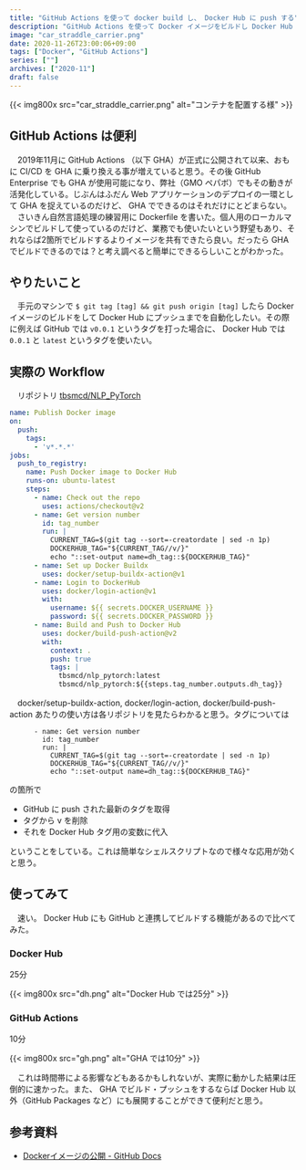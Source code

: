 ```yaml
---
title: "GitHub Actions を使って docker build し、 Docker Hub に push する"
description: "GitHub Actions を使って Docker イメージをビルドし Docker Hub に push すると速くて便利だった。"
image: "car_straddle_carrier.png"
date: 2020-11-26T23:00:06+09:00
tags: ["Docker", "GitHub Actions"]
series: [""]
archives: ["2020-11"]
draft: false
---
```


{{< img800x src="car_straddle_carrier.png" alt="コンテナを配置する様" >}}

## GitHub Actions は便利

　2019年11月に GitHub Actions （以下 GHA）が正式に公開されて以来、おもに CI/CD を GHA に乗り換える事が増えていると思う。その後 GitHub Enterprise でも GHA が使用可能になり、弊社（GMO ペパボ）でもその動きが活発化している。じぶんはふだん Web アプリケーションのデプロイの一環として GHA を捉えているのだけど、 GHA でできるのはそれだけにとどまらない。  
　さいきん自然言語処理の練習用に Dockerfile を書いた。個人用のローカルマシンでビルドして使っているのだけど、業務でも使いたいという野望もあり、それならば2箇所でビルドするよりイメージを共有できたら良い。だったら GHA でビルドできるのでは？と考え調べると簡単にできるらしいことがわかった。

## やりたいこと

　手元のマシンで `$ git tag [tag] && git push origin [tag]` したら Docker イメージのビルドをして Docker Hub にプッシュまでを自動化したい。その際に例えば GitHub では `v0.0.1` というタグを打った場合に、 Docker Hub では `0.0.1` と `latest` というタグを使いたい。

## 実際の Workflow

　リポジトリ [tbsmcd/NLP_PyTorch](https://github.com/tbsmcd/NLP_PyTorch)

```yml
name: Publish Docker image
on:
  push:
    tags:
      - 'v*.*.*'
jobs:
  push_to_registry:
    name: Push Docker image to Docker Hub
    runs-on: ubuntu-latest
    steps:
      - name: Check out the repo
        uses: actions/checkout@v2
      - name: Get version number
        id: tag_number
        run: |
          CURRENT_TAG=$(git tag --sort=-creatordate | sed -n 1p)
          DOCKERHUB_TAG="${CURRENT_TAG//v/}"
          echo "::set-output name=dh_tag::${DOCKERHUB_TAG}"
      - name: Set up Docker Buildx
        uses: docker/setup-buildx-action@v1
      - name: Login to DockerHub
        uses: docker/login-action@v1
        with:
          username: ${{ secrets.DOCKER_USERNAME }}
          password: ${{ secrets.DOCKER_PASSWORD }}
      - name: Build and Push to Docker Hub
        uses: docker/build-push-action@v2
        with:
          context: .
          push: true
          tags: |
            tbsmcd/nlp_pytorch:latest
            tbsmcd/nlp_pytorch:${{steps.tag_number.outputs.dh_tag}}
```

　docker/setup-buildx-action, docker/login-action, docker/build-push-action あたりの使い方は各リポジトリを見たらわかると思う。タグについては

```
      - name: Get version number
        id: tag_number
        run: |
          CURRENT_TAG=$(git tag --sort=-creatordate | sed -n 1p)
          DOCKERHUB_TAG="${CURRENT_TAG//v/}"
          echo "::set-output name=dh_tag::${DOCKERHUB_TAG}"
```

の箇所で 

- GitHub に push された最新のタグを取得
- タグから v を削除
- それを Docker Hub タグ用の変数に代入

ということをしている。これは簡単なシェルスクリプトなので様々な応用が効くと思う。

## 使ってみて

　速い。 Docker Hub にも GitHub と連携してビルドする機能があるので比べてみた。

### Docker Hub

25分

{{< img800x src="dh.png" alt="Docker Hub では25分" >}}

### GitHub Actions

10分

{{< img800x src="gh.png" alt="GHA では10分" >}}

　これは時間帯による影響などもあるかもしれないが、実際に動かした結果は圧倒的に速かった。また、 GHA でビルド・プッシュをするならば Docker Hub 以外（GitHub Packages など）にも展開することができて便利だと思う。

## 参考資料

- [Dockerイメージの公開 - GitHub Docs](https://docs.github.com/ja/free-pro-team@latest/actions/guides/publishing-docker-images)　

